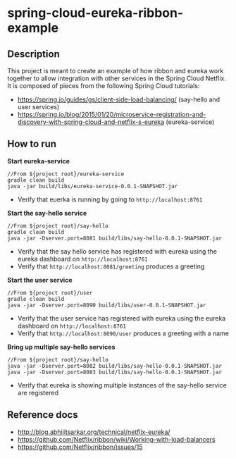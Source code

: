 # spring-cloud-eureka-ribbon-example

## Description
This project is meant to create an example of how ribbon and eureka work together to allow integration with other services in the Spring Cloud Netflix. It is composed of pieces from the following Spring Cloud tutorials:
* https://spring.io/guides/gs/client-side-load-balancing/ (say-hello and user services)
* https://spring.io/blog/2015/01/20/microservice-registration-and-discovery-with-spring-cloud-and-netflix-s-eureka (eureka-service)

## How to run
**Start eureka-service**
```
//From ${project root}/eureka-service
gradle clean build
java -jar build/libs/eureka-service-0.0.1-SNAPSHOT.jar
```

* Verify that euerka is running by going to `http://localhost:8761`


**Start the say-hello service**
```
//From ${project root}/say-hello
gradle clean build
java -jar -Dserver.port=8081 build/libs/say-hello-0.0.1-SNAPSHOT.jar
```

* Verify that the say hello service has registered with eureka using the eureka dashboard on `http://localhost:8761`
* Verify that `http://localhost:8081/greeting` produces a greeting

**Start the user service**
```
//From ${project root}/user
gradle clean build
java -jar -Dserver.port=8090 build/libs/user-0.0.1-SNAPSHOT.jar
```
* Verify that the user service has registered with eureka using the eureka dashboard on `http://localhost:8761`
* Verify that `http://localhost:8090/user` produces a greeting with a name

**Bring up multiple say-hello services**
```
//From ${project root}/say-hello
java -jar -Dserver.port=8082 build/libs/say-hello-0.0.1-SNAPSHOT.jar
java -jar -Dserver.port=8083 build/libs/say-hello-0.0.1-SNAPSHOT.jar

```
* Verify that eureka is showing multiple instances of the say-hello service are registered

## Reference docs
* http://blog.abhijitsarkar.org/technical/netflix-eureka/
* https://github.com/Netflix/ribbon/wiki/Working-with-load-balancers
* https://github.com/Netflix/ribbon/issues/15